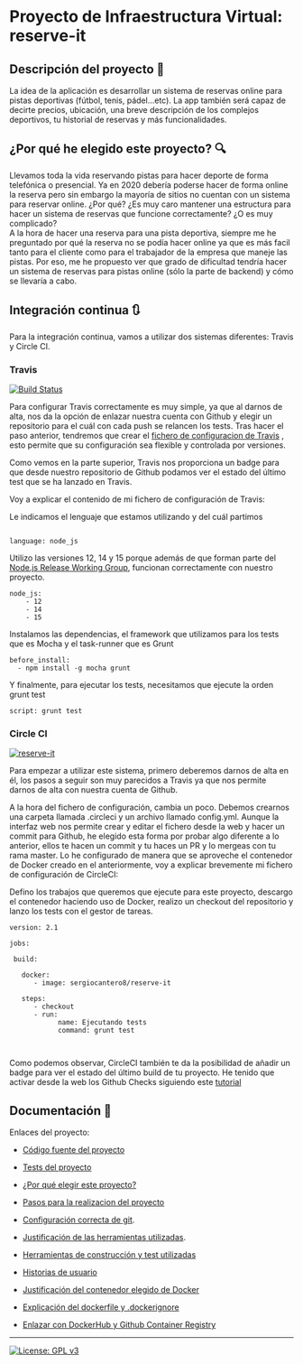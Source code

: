 # Proyecto de Infraestructura Virtual: reserve-it

## Descripción del proyecto :green_book:
La idea de la aplicación es desarrollar un sistema de reservas online para pistas deportivas (fútbol, tenis, pádel...etc). La app también será capaz de decirte precios, ubicación, una breve descripción de los complejos deportivos, tu historial de reservas y más funcionalidades.

## ¿Por qué he elegido este proyecto? :mag:
Llevamos toda la vida reservando pistas para hacer deporte de forma telefónica o presencial. Ya en 2020 debería poderse hacer de forma online la reserva pero sin embargo la mayoría de sitios no cuentan con un sistema para reservar online. ¿Por qué? ¿Es muy caro mantener una estructura para hacer un sistema de reservas que funcione correctamente? ¿O es muy complicado?  
A la hora de hacer una reserva para una pista deportiva, siempre me he preguntado por qué la reserva no se podía hacer online ya que es más facil tanto para el cliente como para el trabajador de la empresa que maneje las pistas. Por eso, me he propuesto ver que grado de dificultad tendría hacer un sistema de reservas para pistas online (sólo la parte de backend) y cómo se llevaría a cabo.

## Integración continua :arrows_clockwise:

Para la integración continua, vamos a utilizar dos sistemas diferentes: Travis y Circle CI.

### Travis
[![Build Status](https://travis-ci.com/sergiocantero8/reserve-it.svg?branch=master)](https://travis-ci.com/sergiocantero8/reserve-it)

Para configurar Travis correctamente es muy simple, ya que al darnos de alta, nos da la opción de enlazar nuestra cuenta con Github y elegir un repositorio para el cuál con cada push se relancen los tests. Tras hacer el paso anterior, tendremos que crear el [fichero de configuracion de Travis](https://github.com/sergiocantero8/reserve-it/blob/master/.travis.yml) , esto permite que su configuración sea flexible y controlada por versiones.

Como vemos en la parte superior, Travis nos proporciona un badge para que desde nuestro repositorio de Github podamos ver el estado del último test que se ha lanzado en Travis.

Voy a explicar el contenido de mi fichero de configuración de Travis:

Le indicamos el lenguaje que estamos utilizando y del cuál partimos
```

language: node_js

```

Utilizo las versiones 12, 14 y 15 porque además de que forman parte del [Node.js Release Working Group](https://github.com/nodejs/Release), funcionan correctamente con nuestro proyecto.

```
node_js:
    - 12
    - 14
    - 15

```
Instalamos las dependencias, el framework que utilizamos para los tests que es Mocha y el task-runner que es Grunt
```
before_install:
  - npm install -g mocha grunt
```

Y finalmente, para ejecutar los tests, necesitamos que ejecute la orden grunt test

```
script: grunt test

```

### Circle CI

[![reserve-it](https://circleci.com/gh/sergiocantero8/reserve-it.svg?style=svg)](https://app.circleci.com/pipelines/github/sergiocantero8/reserve-it)

Para empezar a utilizar este sistema, primero deberemos darnos de alta en él, los pasos a seguir son muy parecidos a Travis ya que nos permite darnos de alta con nuestra cuenta de Github.

A la hora del fichero de configuración, cambia un poco. Debemos crearnos una carpeta llamada .circleci y un archivo llamado config.yml. Aunque la interfaz web nos permite crear y editar el fichero desde la web y hacer un commit para Github, he elegido esta forma por probar algo diferente a lo anterior, ellos te hacen un commit y tu haces un PR y lo mergeas con tu rama master. Lo he configurado de manera que se aproveche el contenedor de Docker creado en el anteriormente, voy a explicar brevemente mi fichero de configuración de CircleCI:


Defino los trabajos que queremos que ejecute para este proyecto, descargo el contenedor haciendo uso de Docker, realizo un checkout del repositorio y lanzo los tests con el gestor de tareas. 


```
version: 2.1

jobs:

 build:
   
   docker:
      - image: sergiocantero8/reserve-it

   steps:
      - checkout
      - run:
            name: Ejecutando tests
            command: grunt test



```

Como podemos observar, CircleCI también te da la posibilidad de añadir un badge para ver el estado del último build de tu proyecto.
He tenido que activar desde la web los Github Checks siguiendo este [tutorial](https://circleci.com/docs/2.0/enable-checks/)


## Documentación :page_facing_up:

Enlaces del proyecto: 

+ [Código fuente del proyecto](https://github.com/sergiocantero8/ReserveIt-API/blob/master/src)

+ [Tests del proyecto](https://github.com/sergiocantero8/ReserveIt-API/tree/master/test)

+ [¿Por qué elegir este proyecto?](https://github.com/sergiocantero8/ReserveIt-API/blob/master/docs/eleccion_proyecto.md)

+ [Pasos para la realizacion del proyecto](https://github.com/sergiocantero8/ReserveIt-API/blob/master/docs/pasos.md)

+ [Configuración correcta de git](https://github.com/sergiocantero8/ReserveIt-API/blob/master/docs/git_config.md).

+ [Justificación de las herramientas utilizadas](https://github.com/sergiocantero8/ReserveIt-API/blob/master/docs/herramientas.md).

+ [Herramientas de construcción y test utilizadas](https://github.com/sergiocantero8/ReserveIt-API/blob/master/docs/herramientas_test.md)

+ [Historias de usuario](https://github.com/sergiocantero8/reserve-it/blob/master/docs/herramientas_test.md)

+ [Justificación del contenedor elegido de Docker](https://github.com/sergiocantero8/reserve-it/blob/master/docs/justificacion_docker.md)

+ [Explicación del dockerfile y .dockerignore](https://github.com/sergiocantero8/reserve-it/blob/master/docs/explicacion_dockerfile.md)

+ [Enlazar con DockerHub y Github Container Registry](https://github.com/sergiocantero8/reserve-it/blob/master/docs/dockerhub_y_gcr.md)




---
[![License: GPL v3](https://img.shields.io/badge/License-GPLv3-blue.svg)](https://www.gnu.org/licenses/gpl-3.0)

